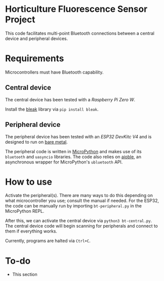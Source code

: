 # Horticulture Fluorescence Sensor Project
This code facilitates multi-point Bluetooth connections between a central device and peripheral devices.

# Requirements
Microcontrollers must have Bluetooth capability.

## Central device
The central device has been tested with a *Raspberry Pi Zero W*.

Install the [bleak](https://github.com/hbldh/bleak) library via `pip install bleak`.

## Peripheral device
The peripheral device has been tested with an *ESP32 DevKitc V4* and is designed to run on [bare metal](https://www.techopedia.com/definition/2153/bare-metal).

The peripheral code is written in [MicroPython](https://micropython.org/download/) and makes use of its `bluetooth` and `uasyncio` libraries. The code also relies on [aioble](https://github.com/micropython/micropython-lib/tree/master/micropython/bluetooth/aioble), an asynchronous wrapper for MicroPython's `ubluetooth` API.

# How to use
Activate the peripheral(s). There are many ways to do this depending on what microcontroller you use; consult the manual if needed. For the ESP32, the code can be manually run by importing `bt-peripheral.py` in the MicroPython REPL.

After this, we can activate the central device via `python3 bt-central.py`. The central device code will begin scanning for peripherals and connect to them if everything works.

Currently, programs are halted via `Ctrl+C`.

# To-do
- This section
